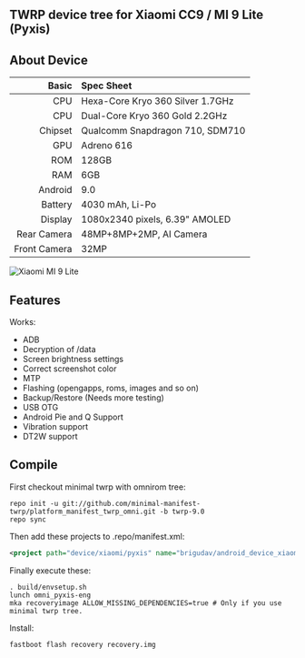 ## TWRP device tree for Xiaomi CC9 / MI 9 Lite (Pyxis)

## About Device

Basic   | Spec Sheet
-------:|:----------
CPU     | Hexa-Core Kryo 360 Silver 1.7GHz
CPU     | Dual-Core Kryo 360 Gold 2.2GHz
Chipset | Qualcomm Snapdragon 710, SDM710
GPU     | Adreno 616
ROM     | 128GB
RAM     | 6GB
Android | 9.0
Battery | 4030 mAh, Li-Po
Display | 1080x2340 pixels, 6.39" AMOLED
Rear Camera  | 48MP+8MP+2MP, AI Camera
Front Camera | 32MP

![Xiaomi MI 9 Lite](https://fdn2.gsmarena.com/vv/pics/xiaomi/xiaomi-mi-cc9-2.jpg "Xiaomi MI 9 Lite")

## Features

Works:

- ADB
- Decryption of /data
- Screen brightness settings
- Correct screenshot color
- MTP
- Flashing (opengapps, roms, images and so on)
- Backup/Restore (Needs more testing)
- USB OTG
- Android Pie and Q Support
- Vibration support
- DT2W support

## Compile

First checkout minimal twrp with omnirom tree:

```
repo init -u git://github.com/minimal-manifest-twrp/platform_manifest_twrp_omni.git -b twrp-9.0
repo sync
```

Then add these projects to .repo/manifest.xml:

```xml
<project path="device/xiaomi/pyxis" name="brigudav/android_device_xiaomi_pyxis-twrp" remote="github" revision="android-9.0" />
```

Finally execute these:

```
. build/envsetup.sh
lunch omni_pyxis-eng
mka recoveryimage ALLOW_MISSING_DEPENDENCIES=true # Only if you use minimal twrp tree.
```

Install:

```
fastboot flash recovery recovery.img
```
